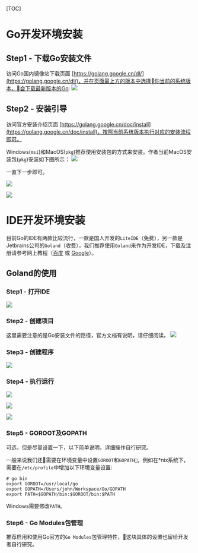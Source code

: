 [TOC]

# Go开发环境安装

## Step1 - 下载Go安装文件

访问Go国内镜像站下载页面 [https://golang.google.cn/dl/](https://golang.google.cn/dl/)，并在页面最上方的版本中选择你当前的系统版本，会下载最新版本的Go:
![](/images/downloadgo.png)

## Step2 - 安装引导

访问官方安装介绍页面 [https://golang.google.cn/doc/install](https://golang.google.cn/doc/install)，按照当前系统版本执行对应的安装流程即可。

Windows(`msi`)和MacOS(`pkg`)推荐使用安装包的方式来安装。作者当前MacOS安装包(`pkg`)安装如下图所示：
![](/images/goinstall-macos-1.png)

一直下一步即可。

![](/images/goinstall-macos-2.png)

![](/images/goinstall-macos-3.png)


# IDE开发环境安装

目前Go的IDE有两款比较流行，一款是国人开发的`LiteIDE`（免费），另一款是Jetbrains公司的`Goland`（收费），我们推荐使用`Goland`来作为开发IDE，下载及注册请参考网上教程（[百度](https://www.baidu.com/s?wd=goland%20安装) 或 [Google](https://www.google.com/search?q=goland+安装)）。

## Goland的使用

### Step1 - 打开IDE
![](/images/goland0.png)


### Step2 - 创建项目
这里需要注意的是Go安装文件的路径，官方文档有说明，请仔细阅读。
![](/images/goland2.png)


### Step3 - 创建程序
![](/images/goland3.png)


### Step4 - 执行运行
![](/images/goland4.png)

![](/images/goland5.png)

![](/images/goland6.png)

### Step5 - GOROOT及GOPATH
可选，但是尽量设置一下，以下简单说明，详细操作自行研究。

一般来说我们还需要在环境变量中设置`GOROOT`和`GOPATH`，例如在*nix系统下，需要在`/etc/profile`中增加以下环境变量设置:
```shell
# go bin
export GOROOT=/usr/local/go
export GOPATH=/Users/john/Workspace/Go/GOPATH
export PATH=$GOPATH/bin:$GOROOT/bin:$PATH
```

Windows需要修改`PATH`。


### Step6 - Go Modules包管理

推荐启用和使用Go官方的`Go Modules`包管理特性，这块具体的设置也留给开发者自行研究。

